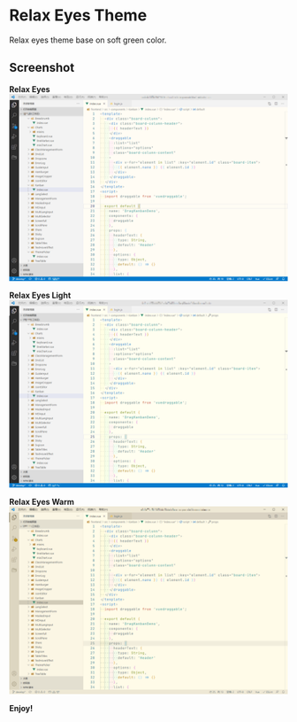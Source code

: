 # Relax Eyes Theme

Relax eyes theme base on soft green color.

## Screenshot

**Relax Eyes**
![](https://raw.githubusercontent.com/lwsgh/vscode-themes/master/screenshot/relax.png)

**Relax Eyes Light**
![](https://raw.githubusercontent.com/lwsgh/vscode-themes/master/screenshot/relax-light.png)

**Relax Eyes Warm**
![](https://raw.githubusercontent.com/lwsgh/vscode-themes/master/screenshot/relax-warm.png)

**Enjoy!**
